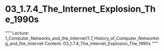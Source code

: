 # 03_1.7.4_The_Internet_Explosion_The_1990s

"""
Lecture: 1_Computer_Networks_and_the_Internet/1.7_History_of_Computer_Networking_and_the_Internet
Content: 03_1.7.4_The_Internet_Explosion_The_1990s
"""

